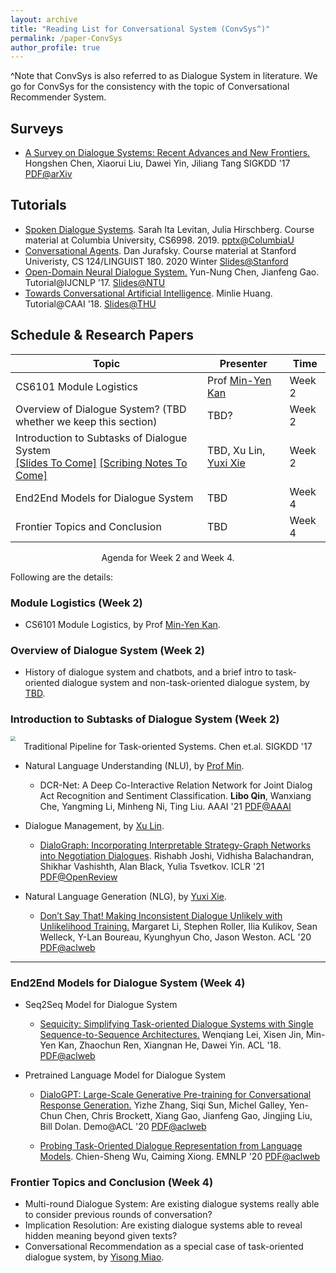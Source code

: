 ```yaml
---
layout: archive
title: "Reading List for Conversational System (ConvSys^)"
permalink: /paper-ConvSys
author_profile: true
---
```


^Note that ConvSys is also referred to as Dialogue System in literature. We go for ConvSys for the consistency with the topic of Conversational Recommender System. 



## Surveys

- <u>A Survey on Dialogue Systems: Recent Advances and New Frontiers.</u> Hongshen Chen, Xiaorui Liu, Dawei Yin, Jiliang Tang SIGKDD '17 [PDF@arXiv](https://arxiv.org/pdf/1711.01731.pdf)



## Tutorials

- <u>Spoken Dialogue Systems</u>. Sarah Ita Levitan, Julia Hirschberg. Course material at Columbia University, CS6998. 2019. [pptx@ColumbiaU](http://www.cs.columbia.edu/~julia/courses/CS6998-2019/sds_slides.pptx)
- <u>Conversational Agents</u>. Dan Jurafsky. Course material at Stanford Univeristy, CS 124/LINGUIST 180. 2020 Winter [Slides@Stanford](http://web.stanford.edu/class/cs124/lec/chatbot20.pdf)
- <u>Open-Domain Neural Dialogue System.</u> Yun-Nung Chen, Jianfeng Gao. Tutorial@IJCNLP '17. [Slides@NTU](https://www.csie.ntu.edu.tw/~yvchen/doc/OpenDialogue_Tutorial_IJCNLP.pdf)
- <u>Towards Conversational Artificial Intelligence</u>. Minlie Huang. Tutorial@CAAI '18. [Slides@THU](http://coai.cs.tsinghua.edu.cn/hml/media/files/CAAI-2018-tutorial.pdf)



## Schedule & Research Papers

| Topic                                                        | Presenter                                                    | Time   |
| ------------------------------------------------------------ | ------------------------------------------------------------ | ------ |
| CS6101 Module Logistics                                      | Prof [Min-Yen Kan](https://www.comp.nus.edu.sg/~kanmy/)      | Week 2 |
| Overview of Dialogue System? (TBD whether we keep this section) | TBD?                                                         | Week 2 |
| Introduction to Subtasks of Dialogue System<br>[[Slides To Come]]() [[Scribing Notes To Come]]() | TBD, Xu Lin, [Yuxi Xie](https://scholar.google.com/citations?user=LNLECx0AAAAJ&hl=en) | Week 2 |
| End2End Models for Dialogue System                           | TBD                                                          | Week 4 |
| Frontier Topics and Conclusion                               | TBD                                                          | Week 4 |

<center>
  Agenda for Week 2 and Week 4.
</center>



Following are the details:

### Module Logistics (Week 2)

- CS6101 Module Logistics, by Prof [Min-Yen Kan](https://www.comp.nus.edu.sg/~kanmy/).



### Overview of Dialogue System (Week 2)

- History of dialogue system and chatbots, and a brief intro to task-oriented dialogue system and non-task-oriented dialogue system, by [TBD]().



### Introduction to Subtasks of Dialogue System (Week 2)

<img src="https://wing-nus.github.io/cs6101/files/dialogue-sys-components.png" style="zoom:50%;" />

<center>
  Traditional Pipeline for Task-oriented Systems. Chen et.al. SIGKDD '17
 </center>



- Natural Language Understanding (NLU), by [Prof Min](https://www.comp.nus.edu.sg/~kanmy/index.html).
  - DCR-Net: A Deep Co-Interactive Relation Network for Joint Dialog Act Recognition and Sentiment Classification. **Libo Qin**, Wanxiang Che, Yangming Li, Minheng Ni, Ting Liu. AAAI '21 [PDF@AAAI](https://ojs.aaai.org//index.php/AAAI/article/view/6391)
- Dialogue Management, by [Xu Lin]().
  - <u>DialoGraph: Incorporating Interpretable Strategy-Graph Networks into Negotiation Dialogues</u>. Rishabh Joshi, Vidhisha Balachandran, Shikhar Vashishth, Alan Black, Yulia Tsvetkov.  ICLR '21 [PDF@OpenReview](https://openreview.net/forum?id=kDnal_bbb-E)

- Natural Language Generation (NLG), by [Yuxi Xie](https://scholar.google.com/citations?user=LNLECx0AAAAJ&hl=en).
  - <u>Don’t Say That! Making Inconsistent Dialogue Unlikely with Unlikelihood Training.</u> Margaret Li, Stephen Roller, Ilia Kulikov, Sean Welleck, Y-Lan Boureau, Kyunghyun Cho, Jason Weston. ACL '20 [PDF@aclweb](https://www.aclweb.org/anthology/2020.acl-main.428.pdf)

---



### End2End Models for Dialogue System (Week 4)

- Seq2Seq Model for Dialogue System
  - <u>Sequicity: Simplifying Task-oriented Dialogue Systems with Single Sequence-to-Sequence Architectures.</u> Wenqiang Lei, Xisen Jin, Min-Yen Kan, Zhaochun Ren, Xiangnan He, Dawei Yin. ACL '18. [PDF@aclweb](https://www.aclweb.org/anthology/P18-1133.pdf)

- Pretrained Language Model for Dialogue System

  - <u>DialoGPT: Large-Scale Generative Pre-training for Conversational Response Generation.</u> Yizhe Zhang, Siqi Sun, Michel Galley, Yen-Chun Chen, Chris Brockett, Xiang Gao, Jianfeng Gao, Jingjing Liu, Bill Dolan. Demo@ACL '20 [PDF@aclweb](https://www.aclweb.org/anthology/2020.acl-demos.30.pdf)

  - <u>Probing Task-Oriented Dialogue Representation from Language Models</u>. Chien-Sheng Wu, Caiming Xiong. EMNLP '20 [PDF@aclweb](https://www.aclweb.org/anthology/2020.emnlp-main.409.pdf)



### Frontier Topics and Conclusion (Week 4)

- Multi-round Dialogue System: Are existing dialogue systems really able to consider previous rounds of conversation?
- Implication Resolution: Are existing dialogue systems able to reveal hidden meaning beyond given texts?
- Conversational Recommendation as a special case of task-oriented dialogue system, by [Yisong Miao](https://www.yisong.me).

